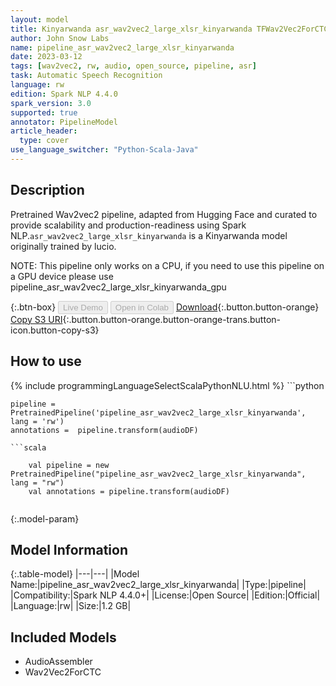 ```yaml
---
layout: model
title: Kinyarwanda asr_wav2vec2_large_xlsr_kinyarwanda TFWav2Vec2ForCTC from lucio
author: John Snow Labs
name: pipeline_asr_wav2vec2_large_xlsr_kinyarwanda
date: 2023-03-12
tags: [wav2vec2, rw, audio, open_source, pipeline, asr]
task: Automatic Speech Recognition
language: rw
edition: Spark NLP 4.4.0
spark_version: 3.0
supported: true
annotator: PipelineModel
article_header:
  type: cover
use_language_switcher: "Python-Scala-Java"
---
```


## Description

Pretrained Wav2vec2  pipeline, adapted from Hugging Face and curated to provide scalability and production-readiness using Spark NLP.`asr_wav2vec2_large_xlsr_kinyarwanda` is a Kinyarwanda model originally trained by lucio.

NOTE: This pipeline only works on a CPU, if you need to use this pipeline on a GPU device please use pipeline_asr_wav2vec2_large_xlsr_kinyarwanda_gpu

{:.btn-box}
<button class="button button-orange" disabled>Live Demo</button>
<button class="button button-orange" disabled>Open in Colab</button>
[Download](https://s3.amazonaws.com/auxdata.johnsnowlabs.com/public/models/pipeline_asr_wav2vec2_large_xlsr_kinyarwanda_rw_4.4.0_3.0_1678618541679.zip){:.button.button-orange}
[Copy S3 URI](s3://auxdata.johnsnowlabs.com/public/models/pipeline_asr_wav2vec2_large_xlsr_kinyarwanda_rw_4.4.0_3.0_1678618541679.zip){:.button.button-orange.button-orange-trans.button-icon.button-copy-s3}

## How to use



<div class="tabs-box" markdown="1">
{% include programmingLanguageSelectScalaPythonNLU.html %}
```python

    pipeline = PretrainedPipeline('pipeline_asr_wav2vec2_large_xlsr_kinyarwanda', lang = 'rw')
    annotations =  pipeline.transform(audioDF)
    
```
```scala

    val pipeline = new PretrainedPipeline("pipeline_asr_wav2vec2_large_xlsr_kinyarwanda", lang = "rw")
    val annotations = pipeline.transform(audioDF)
    
```
</div>

{:.model-param}
## Model Information

{:.table-model}
|---|---|
|Model Name:|pipeline_asr_wav2vec2_large_xlsr_kinyarwanda|
|Type:|pipeline|
|Compatibility:|Spark NLP 4.4.0+|
|License:|Open Source|
|Edition:|Official|
|Language:|rw|
|Size:|1.2 GB|

## Included Models

- AudioAssembler
- Wav2Vec2ForCTC